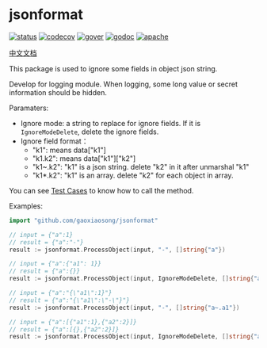 # jsonformat

[![status](https://github.com/gaoxiaosong/jsonformat/actions/workflows/go.yml/badge.svg?branch=master)](https://github.com/gaoxiaosong/jsonformat/actions/workflows/go.yml)
[![codecov](https://codecov.io/gh/gaoxiaosong/jsonformat/branch/master/graph/badge.svg?token=AOXNUDXAS7)](https://codecov.io/gh/gaoxiaosong/jsonformat)
[![gover](https://img.shields.io/badge/Go-v1.2+-blue)](https://go.dev/)
[![godoc](https://pkg.go.dev/badge/github.com/gaoxiaosong/jsonformat?status.svg)](https://pkg.go.dev/github.com/gaoxiaosong/jsonformat)
[![apache](https://img.shields.io/badge/License-Apache%202-blue.svg)](https://opensource.org/licenses/Apache-2.0)

[中文文档](README_cn.md)

This package is used to ignore some fields in object json string.

Develop for logging module. When logging, some long value or secret information should be hidden.

Paramaters:

* Ignore mode: a string to replace for ignore fields. If it is `IgnoreModeDelete`, delete the ignore fields.
* Ignore field format：
  * "k1": means data["k1"]
  * "k1.k2": means data["k1"]["k2"]
  * "k1~.k2": "k1" is a json string. delete "k2" in it after unmarshal "k1"
  * "k1*.k2": "k1" is an array. delete "k2" for each object in array.

You can see [Test Cases](process_test.go) to know how to call the method.

Examples:

```go
import "github.com/gaoxiaosong/jsonformat"

// input = {"a":1}
// result = {"a":"-"}
result := jsonformat.ProcessObject(input, "-", []string{"a"})

// input = {"a":{"a1": 1}}
// result = {"a":{}}
result := jsonformat.ProcessObject(input, IgnoreModeDelete, []string{"a.a1"})

// input = {"a":"{\"a1\":1}"}
// result = {"a":"{\"a1\":\"-\"}"}
result := jsonformat.ProcessObject(input, "-", []string{"a~.a1"})

// input = {"a":[{"a1":1},{"a2":2}]}
// result = {"a":[{},{"a2":2}]}
result := jsonformat.ProcessObject(input, IgnoreModeDelete, []string{"a*.a1"})
```
